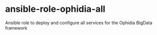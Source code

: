 # ansible-role-ophidia-all
Ansible role to deploy and configure all services for the Ophidia BigData framework
